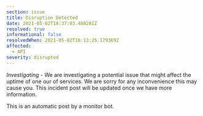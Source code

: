 ```yaml
---
section: issue
title: Disruption Detected
date: 2021-05-02T18:37:03.408281Z
resolved: true
informational: false
resolvedWhen: 2021-05-02T16:13:25.179369Z
affected:
  - API
severity: disrupted
---
```

*Investigating* - We are investigating a potential issue that might affect the uptime of one our of services. We are sorry for any inconvenience this may cause you. This incident post will be updated once we have more information.

This is an automatic post by a monitor bot.
        